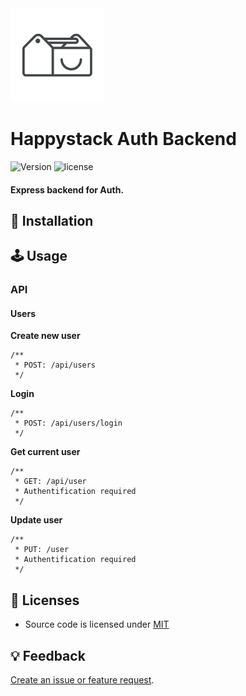 <img src=".github/happystack.png" alt="Happystack" width="150" height="150" />

# Happystack Auth Backend
![Version](https://img.shields.io/badge/Version-0.1.0-green.svg?style=flat)
![license](https://img.shields.io/github/license/mashape/apistatus.svg)


#### Express backend for Auth.


## 🔧 Installation

## 🕹 Usage

### API
#### Users
**Create new user**
```
/**
 * POST: /api/users
 */
```

**Login**
```
/**
 * POST: /api/users/login
 */
```

**Get current user**
```
/**
 * GET: /api/user
 * Authentification required
 */
 ```

 **Update user**
 ```
 /**
  * PUT: /user
  * Authentification required
  */
```


## 📄 Licenses
* Source code is licensed under [MIT](https://opensource.org/licenses/MIT)


## 💡 Feedback
[Create an issue or feature request](https://github.com/happystacklabs/auth-backend/issues/new).
